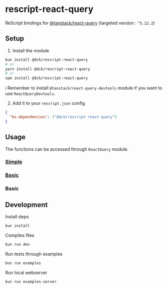 # rescript-react-query

ReScript bindings for [@tanstack/react-query](https://tanstack.com/query/latest) (targeted version : `^5.22.2`)

## Setup

1. Install the module

```bash
bun install @dck/rescript-react-query
# or
yarn install @dck/rescript-react-query
# or
npm install @dck/rescript-react-query
```

ℹ️ Remember to install `@tanstack/react-query-devtools` module if you want to use `ReactQueryDevtools`.

2. Add it to your `rescript.json` config

```json
{
  "bs-dependencies": ["@dck/rescript-react-query"]
}
```

## Usage

The functions can be accessed through `ReactQuery` module.

### [Simple](https://github.com/DCKT/rescript-react-query/blob/main/examples/src/Simple.res)

### [Basic](https://github.com/DCKT/rescript-react-query/blob/main/examples/src/Basic.res)

### Basic

## Development

Install deps

```bash
bun install
```

Compiles files

```bash
bun run dev
```

Run tests through examples

```bash
bun run examples
```

Run local webserver

```bash
bun run examples-server
```
